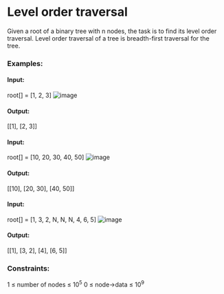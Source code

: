 # Level order traversal
Given a root of a binary tree with n nodes, the task is to find its level order traversal. Level order traversal of a tree is breadth-first traversal for the tree.

### Examples:
#### Input:
root[] = [1, 2, 3]
![image](https://github.com/user-attachments/assets/a1467752-8f7c-49d2-a4bd-91551f3abb0d)
#### Output: 
[[1], [2, 3]]

#### Input:
root[] = [10, 20, 30, 40, 50]
![image](https://github.com/user-attachments/assets/368fd293-327c-4762-b2d3-28b49f410a66)
#### Output:
[[10], [20, 30], [40, 50]]

#### Input:
root[] = [1, 3, 2, N, N, N, 4, 6, 5]
![image](https://github.com/user-attachments/assets/1f2b02de-26ed-4424-a5ec-83c97753604e)
#### Output: 
[[1], [3, 2], [4], [6, 5]]

### Constraints:
1 ≤ number of nodes ≤ $`10^5`$
0 ≤ node->data ≤ $`10^9`$

